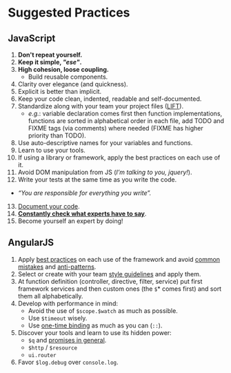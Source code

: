 # Suggested Practices


## JavaScript
1. **Don't repeat yourself.**
2. **Keep it simple, _"ese"_.**
3. **High cohesion, loose coupling.**
   * Build reusable components.
4. Clarity over elegance (and quickness).
5. Explicit is better than implicit.
6. Keep your code clean, indented, readable and self-documented.
7. Standardize along with your team your project files ([LIFT](https://github.com/johnpapa/angular-styleguide#lift)).
   * _e.g._: variable declaration comes first then function implementations, functions are sorted in alphabetical order in each file, add TODO and FIXME tags (via comments) where needed (FIXME has higher priority than TODO).
8. Use auto-descriptive names for your variables and functions.
9. Learn to use your tools.
10. If using a library or framework, apply the best practices on each use of it.
11. Avoid DOM manipulation from JS (_I’m talking to you, jquery!_).
12. Write your tests at the same time as you write the code.
   * _“You are responsible for everything you write”._
13. [Document your code](http://usejsdoc.org/).
14. **[Constantly check what experts have to say](https://github.com/bolshchikov/js-must-watch)**.
15. Become yourself an expert by doing!


## AngularJS
1. Apply [best practices](https://github.com/angular/angular.js/wiki/Best-Practices) on each use of the framework and avoid [common mistakes](https://www.airpair.com/angularjs/posts/top-10-mistakes-angularjs-developers-make) and [anti-patterns](https://github.com/angular/angular.js/wiki/Anti-Patterns).
2. Select or create with your team [style guidelines](https://github.com/johnpapa/angular-styleguide) and apply them.
3. At function definition (controller, directive, filter, service) put first framework services and then custom ones (the `$`* comes first) and sort them all alphabetically.
4. Develop with performance in mind:
   * Avoid the use of `$scope.$watch` as much as possible.
   * Use `$timeout` wisely.
   * Use [one-time binding](https://docs.angularjs.org/guide/expression) as much as you can (`::`).
5. Discover your tools and learn to use its hidden power:
   * `$q` and [promises in general](http://www.dwmkerr.com/promises-in-angularjs-the-definitive-guide/).
   * `$http` / `$resource`
   * `ui.router`
6. Favor `$log.debug` over `console.log`.
